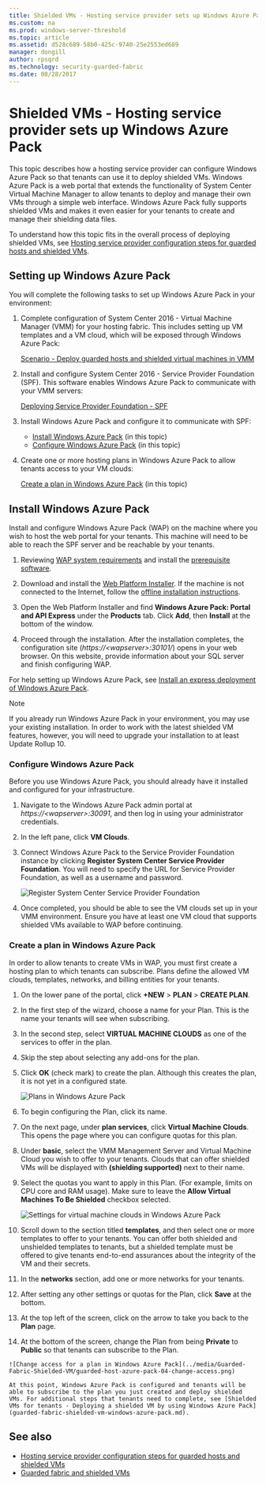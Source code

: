 ```yaml
---
title: Shielded VMs - Hosting service provider sets up Windows Azure Pack
ms.custom: na
ms.prod: windows-server-threshold
ms.topic: article
ms.assetid: d528c689-58b0-425c-9740-25e2553ed689
manager: dongill
author: rpsqrd
ms.technology: security-guarded-fabric
ms.date: 08/28/2017
---
```


# Shielded VMs - Hosting service provider sets up Windows Azure Pack

This topic describes how a hosting service provider can configure Windows Azure Pack so that tenants can use it to deploy shielded VMs. Windows Azure Pack is a web portal that extends the functionality of System Center Virtual Machine Manager to allow tenants to deploy and manage their own VMs through a simple web interface. Windows Azure Pack fully supports shielded VMs and makes it even easier for your tenants to create and manage their shielding data files.

To understand how this topic fits in the overall process of deploying shielded VMs, see [Hosting service provider configuration steps for guarded hosts and shielded VMs](guarded-fabric-configuration-scenarios-for-shielded-vms-overview.md).

## Setting up Windows Azure Pack

You will complete the following tasks to set up Windows Azure Pack in your environment:

1. Complete configuration of System Center 2016 - Virtual Machine Manager (VMM) for your hosting fabric. This includes setting up VM templates and a VM cloud, which will be exposed through Windows Azure Pack:

    [Scenario - Deploy guarded hosts and shielded virtual machines in VMM](https://technet.microsoft.com/system-center-docs/vmm/scenario/guarded-overview)

2. Install and configure System Center 2016 - Service Provider Foundation (SPF). This software enables Windows Azure Pack to communicate with your VMM servers:

    [Deploying Service Provider Foundation - SPF](https://technet.microsoft.com/system-center-docs/spf/deploy/deploy-spf)

3. Install Windows Azure Pack and configure it to communicate with SPF:

    - [Install Windows Azure Pack](#install-windows-azure-pack) (in this topic)
    - [Configure Windows Azure Pack](#configure-windows-azure-pack) (in this topic)

4. Create one or more hosting plans in Windows Azure Pack to allow tenants access to your VM clouds:

    [Create a plan in Windows Azure Pack](#create-a-plan-in-windows-azure-pack) (in this topic)

## Install Windows Azure Pack

Install and configure Windows Azure Pack (WAP) on the machine where you wish to host the web portal for your tenants. This machine will need to be able to reach the SPF server and be reachable by your tenants.

1.  Reviewing [WAP system requirements](https://technet.microsoft.com/library/dn296442.aspx) and install the [prerequisite software](https://technet.microsoft.com/en-us/library/dn469335.aspx).

2.  Download and install the [Web Platform Installer](https://www.microsoft.com/web/downloads/platform.aspx). If the machine is not connected to the Internet, follow the [offline installation instructions](http://www.iis.net/learn/install/web-platform-installer/web-platform-installer-v4-command-line-webpicmdexe-rtw-release).

3.  Open the Web Platform Installer and find **Windows Azure Pack: Portal and API Express** under the **Products** tab. Click **Add**, then **Install** at the bottom of the window.

4.  Proceed through the installation. After the installation completes, the configuration site (*https://&lt;wapserver&gt;:30101/*) opens in your web browser. On this website, provide information about your SQL server and finish configuring WAP.

For help setting up Windows Azure Pack, see [Install an express deployment of Windows Azure Pack](https://technet.microsoft.com/dn296439.aspx).

> [!NOTE]
> If you already run Windows Azure Pack in your environment, you may use your existing installation. In order to work with the latest shielded VM features, however, you will need to upgrade your installation to at least Update Rollup 10.

### Configure Windows Azure Pack

Before you use Windows Azure Pack, you should already have it installed and configured for your infrastructure.

1.  Navigate to the Windows Azure Pack admin portal at *https://&lt;wapserver&gt;:30091*, and then log in using your administrator credentials.

2.  In the left pane, click **VM Clouds**.

3.  Connect Windows Azure Pack to the Service Provider Foundation instance by clicking **Register System Center Service Provider Foundation**. You will need to specify the URL for Service Provider Foundation, as well as a username and password.

    ![Register System Center Service Provider Foundation](../media/Guarded-Fabric-Shielded-VM/guarded-host-azure-pack-01-register-spf.png)

4.  Once completed, you should be able to see the VM clouds set up in your VMM environment. Ensure you have at least one VM cloud that supports shielded VMs available to WAP before continuing.

### Create a plan in Windows Azure Pack

In order to allow tenants to create VMs in WAP, you must first create a hosting plan to which tenants can subscribe. Plans define the allowed VM clouds, templates, networks, and billing entities for your tenants.

1.  On the lower pane of the portal, click **+NEW** &gt; **PLAN** &gt; **CREATE PLAN**.

2.  In the first step of the wizard, choose a name for your Plan. This is the name your tenants will see when subscribing.

3.  In the second step, select **VIRTUAL MACHINE CLOUDS** as one of the services to offer in the plan.

4.  Skip the step about selecting any add-ons for the plan.

5.  Click **OK** (check mark) to create the plan. Although this creates the plan, it is not yet in a configured state.

    ![Plans in Windows Azure Pack](../media/Guarded-Fabric-Shielded-VM/guarded-host-azure-pack-02-create-plan.png)

6.  To begin configuring the Plan, click its name.

7.  On the next page, under **plan services**, click **Virtual Machine Clouds**. This opens the page where you can configure quotas for this plan.

8.  Under **basic**, select the VMM Management Server and Virtual Machine Cloud you wish to offer to your tenants. Clouds that can offer shielded VMs will be displayed with **(shielding supported)** next to their name.

9.  Select the quotas you want to apply in this Plan. (For example, limits on CPU core and RAM usage). Make sure to leave the **Allow Virtual Machines To Be Shielded** checkbox selected.

    ![Settings for virtual machine clouds in Windows Azure Pack](../media/Guarded-Fabric-Shielded-VM/guarded-host-azure-pack-03-virtual-machine-clouds.png)
    
10.  Scroll down to the section titled **templates**, and then select one or more templates to offer to your tenants. You can offer both shielded and unshielded templates to tenants, but a shielded template must be offered to give tenants end-to-end assurances about the integrity of the VM and their secrets.

11.  In the **networks** section, add one or more networks for your tenants.

12.  After setting any other settings or quotas for the Plan, click **Save** at the bottom.

13.  At the top left of the screen, click on the arrow to take you back to the **Plan** page.

14.  At the bottom of the screen, change the Plan from being **Private** to **Public** so that tenants can subscribe to the Plan.

    ![Change access for a plan in Windows Azure Pack](../media/Guarded-Fabric-Shielded-VM/guarded-host-azure-pack-04-change-access.png)

    At this point, Windows Azure Pack is configured and tenants will be able to subscribe to the plan you just created and deploy shielded VMs. For additional steps that tenants need to complete, see [Shielded VMs for tenants - Deploying a shielded VM by using Windows Azure Pack](guarded-fabric-shielded-vm-windows-azure-pack.md).

## See also

- [Hosting service provider configuration steps for guarded hosts and shielded VMs](guarded-fabric-configuration-scenarios-for-shielded-vms-overview.md)
- [Guarded fabric and shielded VMs](guarded-fabric-and-shielded-vms-top-node.md)
